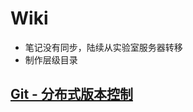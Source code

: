 # Wiki

- 笔记没有同步，陆续从实验室服务器转移
- 制作层级目录

## [Git - 分布式版本控制](https://github.com/LANCE-HXZ/Wiki/blob/master/Git.md#git---%E5%88%86%E5%B8%83%E5%BC%8F%E7%89%88%E6%9C%AC%E6%8E%A7%E5%88%B6%E7%B3%BB%E7%BB%9F)
